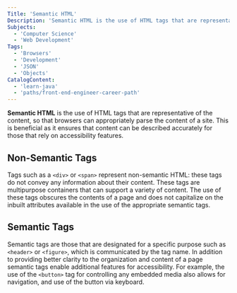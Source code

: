 ```yaml
---
Title: 'Semantic HTML'
Description: 'Semantic HTML is the use of HTML tags that are representative of the content, so that browsers can appropriately parse the content of a site.'
Subjects:
  - 'Computer Science'
  - 'Web Development'
Tags:
  - 'Browsers'
  - 'Development'
  - 'JSON'
  - 'Objects'
CatalogContent:
  - 'learn-java'
  - 'paths/front-end-engineer-career-path'
---
```


**Semantic HTML** is the use of HTML tags that are representative of the content, so that browsers can appropriately parse the content of a site. This is beneficial as it ensures that content can be described accurately for those that rely on accessibility features.

## Non-Semantic Tags

Tags such as a `<div>` or `<span>` represent non-semantic HTML: these tags do not convey any information about their content. These tags are multipurpose containers that can support a variety of content. The use of these tags obscures the contents of a page and does not capitalize on the inbuilt attributes available in the use of the appropriate semantic tags.

## Semantic Tags

Semantic tags are those that are designated for a specific purpose such as `<header>` or `<figure>`, which is communicated by the tag name. In addition to providing better clarity to the organization and content of a page semantic tags enable additional features for accessibility. For example, the use of the `<button>` tag for controlling any embedded media also allows for navigation, and use of the button via keyboard.
